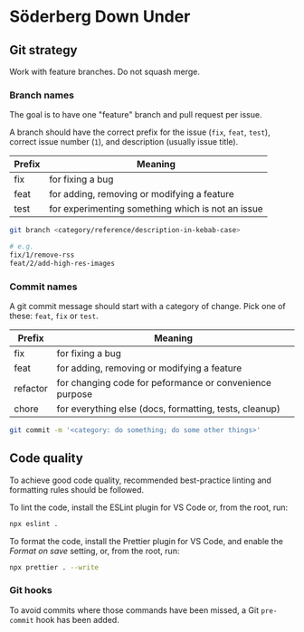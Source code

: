 # Söderberg Down Under

## Git strategy

Work with feature branches. Do not squash merge.

### Branch names

The goal is to have one "feature" branch and pull request per issue.

A branch should have the correct prefix for the issue (`fix`, `feat`, `test`), correct issue number (`1`), and description (usually issue title).

| Prefix | Meaning                                           |
| ------ | ------------------------------------------------- |
| fix    | for fixing a bug                                  |
| feat   | for adding, removing or modifying a feature       |
| test   | for experimenting something which is not an issue |

```sh
git branch <category/reference/description-in-kebab-case>

# e.g.
fix/1/remove-rss
feat/2/add-high-res-images
```

### Commit names

A git commit message should start with a category of change. Pick one of these: `feat`, `fix` or `test`.

| Prefix   | Meaning                                                 |
| -------- | ------------------------------------------------------- |
| fix      | for fixing a bug                                        |
| feat     | for adding, removing or modifying a feature             |
| refactor | for changing code for peformance or convenience purpose |
| chore    | for everything else (docs, formatting, tests, cleanup)  |

```sh
git commit -m '<category: do something; do some other things>'
```

## Code quality

To achieve good code quality, recommended best-practice linting and formatting rules should be followed.

To lint the code, install the ESLint plugin for VS Code or, from the root, run:

```sh
npx eslint .
```

To format the code, install the Prettier plugin for VS Code, and enable the _Format on save_ setting, or, from the root, run:

```sh
npx prettier . --write
```

### Git hooks

To avoid commits where those commands have been missed, a Git `pre-commit` hook has been added.
